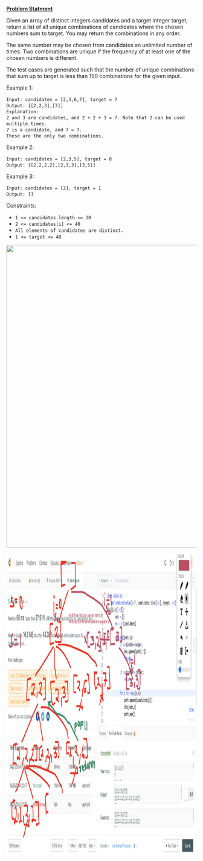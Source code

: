 **[Problem Statment](https://leetcode.com/problems/permutations-ii/)**

Given an array of distinct integers candidates and a target integer target, return a list of all unique combinations of candidates where the chosen numbers sum to target. You may return the combinations in any order.

The same number may be chosen from candidates an unlimited number of times. Two combinations are unique if the frequency of at least one of the chosen numbers is different.

The test cases are generated such that the number of unique combinations that sum up to target is less than 150 combinations for the given input.

 
Example 1:
```
Input: candidates = [2,3,6,7], target = 7
Output: [[2,2,3],[7]]
Explanation:
2 and 3 are candidates, and 2 + 2 + 3 = 7. Note that 2 can be used multiple times.
7 is a candidate, and 7 = 7.
These are the only two combinations.
```
Example 2:
```
Input: candidates = [2,3,5], target = 8
Output: [[2,2,2,2],[2,3,3],[3,5]]
```
Example 3:
```
Input: candidates = [2], target = 1
Output: []
``` 

Constraints:

-  `1 <= candidates.length <= 30`
- `2 <= candidates[i] <= 40`
- `All elements of candidates are distinct.`
- `1 <= target <= 40`


<p align = "center">
    <img src = "/submissionImages/LC_39_Combination_Sum.png" align ="center" width="1000" height= "800"></img>
</p>

<p align = "center">
    <img src = "/submissionImages/LC_39_Combination_Sum_2.png" align ="center" width="1000" height= "800"></img>
</p>